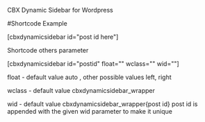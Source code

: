 CBX Dynamic Sidebar for Wordpress


#Shortcode Example

[cbxdynamicsidebar id="post id here"]

Shortcode others parameter

[cbxdynamicsidebar id="postid" float="" wclass="" wid=""]

float - default value auto , other possible values  left, right

wclass - default value cbxdynamicsidebar_wrapper  

wid - default value cbxdynamicsidebar_wrapper{post id}  post id is appended with the given wid parameter to make it unique

